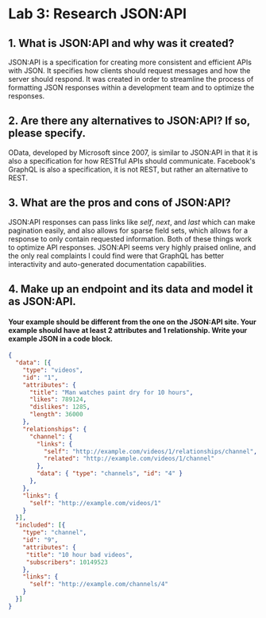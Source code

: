 # Lab 3: Research JSON:API
## 1. What is JSON:API and why was it created?
JSON:API is a specification for creating more consistent and efficient APIs with JSON. It specifies how clients should request messages and how the server should respond. It was created in order to streamline the process of formatting JSON responses within a development team and to optimize the responses.
## 2. Are there any alternatives to JSON:API? If so, please specify.
OData, developed by Microsoft since 2007, is similar to JSON:API in that it is also a specification for how RESTful APIs should communicate. Facebook's GraphQL is also a specification, it is not REST, but rather an alternative to REST.
## 3. What are the pros and cons of JSON:API?
JSON:API responses can pass links like _self_, _next_, and _last_ which can make pagination easily, and also allows for sparse field sets, which allows for a response to only contain requested information. Both of these things work to optimize API responses. JSON:API seems very highly praised online, and the only real complaints I could find were that GraphQL has better interactivity and auto-generated documentation capabilities.
## 4. Make up an endpoint and its data and model it as JSON:API.
#### Your example should be different from the one on the JSON:API site. Your example should have at least 2 attributes and 1 relationship. Write your example JSON in a code block.
```json
{
  "data": [{
    "type": "videos",
    "id": "1",
    "attributes": {
      "title": "Man watches paint dry for 10 hours",
      "likes": 789124,
      "dislikes": 1285,
      "length": 36000
    },
    "relationships": {
      "channel": {
        "links": {
          "self": "http://example.com/videos/1/relationships/channel",
          "related": "http://example.com/videos/1/channel"
        },
        "data": { "type": "channels", "id": "4" }
      },
    },
    "links": {
      "self": "http://example.com/videos/1"
    }
  }],
  "included": [{
    "type": "channel",
    "id": "9",
    "attributes": {
     "title": "10 hour bad videos",
     "subscribers": 10149523
    },
    "links": {
      "self": "http://example.com/channels/4"
    }
  }]
}
```

